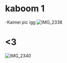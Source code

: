 # kaboom 1
-Kaimei pic igg
![IMG_2338](https://github.com/user-attachments/assets/39a7f0a6-2a88-491f-a99d-b313bccb2cd6)

# <3
![IMG_2340](https://github.com/user-attachments/assets/93edc58c-43a4-4371-b91e-9c042aad453d)
